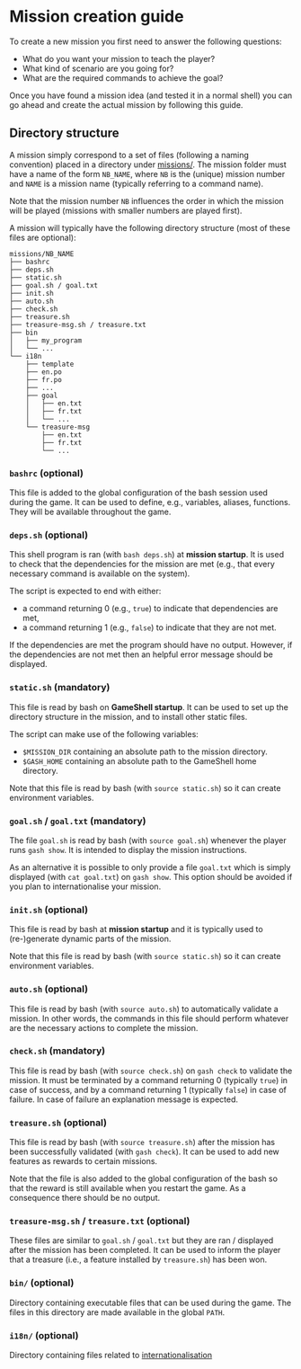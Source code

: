 Mission creation guide
======================

To create a new mission you first need to answer the following questions:
- What do you want your mission to teach the player?
- What kind of scenario are you going for?
- What are the required commands to achieve the goal?

Once you have found a mission idea (and tested it in a normal shell) you can
go ahead and create the actual mission by following this guide.

Directory structure
-------------------

A mission simply correspond to a set of files (following a naming convention)
placed in a directory under [missions/](../missions). The mission folder must
have a name of the form `NB_NAME`, where `NB` is the (unique) mission number
and `NAME` is a mission name (typically referring to a command name).

Note that the mission number `NB` influences the order in which the mission
will be played (missions with smaller numbers are played first).

A mission will typically have the following directory structure (most of these
files are optional):
```
missions/NB_NAME
├── bashrc
├── deps.sh
├── static.sh
├── goal.sh / goal.txt
├── init.sh
├── auto.sh
├── check.sh
├── treasure.sh
├── treasure-msg.sh / treasure.txt
├── bin
│   ├── my_program
│   └── ...
└── i18n
    ├── template
    ├── en.po
    ├── fr.po
    ├── ...
    ├── goal
    │   ├── en.txt
    │   ├── fr.txt
    │   └── ...
    └── treasure-msg
        ├── en.txt
        ├── fr.txt
        └── ...
```

### `bashrc` (optional)

This file is added to the global configuration of the bash session used during
the game. It can be used to define, e.g., variables, aliases, functions. They
will be available throughout the game.

### `deps.sh` (optional)

This shell program is ran (with `bash deps.sh`) at **mission startup**. It is
used to check that the dependencies for the mission are met (e.g., that every
necessary command is available on the system).

The script is expected to end with either:
- a command returning 0 (e.g., `true`) to indicate that dependencies are met,
- a command returning 1 (e.g., `false`) to indicate that they are not met.

If the dependencies are met the program should have no output. However, if the
dependencies are not met then an helpful error message should be displayed.

### `static.sh` (mandatory)

This file is read by bash on **GameShell startup**. It can be used to set up
the directory structure in the mission, and to install other static files.

The script can make use of the following variables:
- `$MISSION_DIR` containing an absolute path to the mission directory.
- `$GASH_HOME` containing an absolute path to the GameShell home directory.

Note that this file is read by bash (with `source static.sh`) so it can create
environment variables.

### `goal.sh` / `goal.txt` (mandatory)

The file `goal.sh` is read by bash (with `source goal.sh`) whenever the player
runs `gash show`. It is intended to display the mission instructions.

As an alternative it is possible to only provide a file `goal.txt` which is
simply displayed (with `cat goal.txt`) on `gash show`. This option should be
avoided if you plan to internationalise your mission.

### `init.sh` (optional)

This file is read by bash at **mission startup** and it is typically used to
(re-)generate dynamic parts of the mission.

Note that this file is read by bash (with `source static.sh`) so it can create
environment variables.

### `auto.sh` (optional)

This file is read by bash (with `source auto.sh`) to automatically validate a
mission. In other words, the commands in this file should perform whatever are
the necessary actions to complete the mission.

### `check.sh` (mandatory)

This file is read by bash (with `source check.sh`) on `gash check` to validate
the mission. It must be terminated by a command returning 0 (typically `true`)
in case of success, and by a command returning 1 (typically `false`) in case
of failure. In case of failure an explanation message is expected.

### `treasure.sh` (optional)

This file is read by bash (with `source treasure.sh`) after the mission has
been successfully validated (with `gash check`). It can be used to add new
features as rewards to certain missions.

Note that the file is also added to the global configuration of the bash so
that the reward is still available when you restart the game. As a consequence
there should be no output.

### `treasure-msg.sh` / `treasure.txt` (optional)

These files are similar to `goal.sh` / `goal.txt` but they are ran / displayed
after the mission has been completed. It can be used to inform the player that
a treasure (i.e., a feature installed by `treasure.sh`) has been won.

### `bin/` (optional)

Directory containing executable files that can be used during the game. The
files in this directory are made available in the global `PATH`.

### `i18n/` (optional)

Directory containing files related to [internationalisation](i18n.md)
